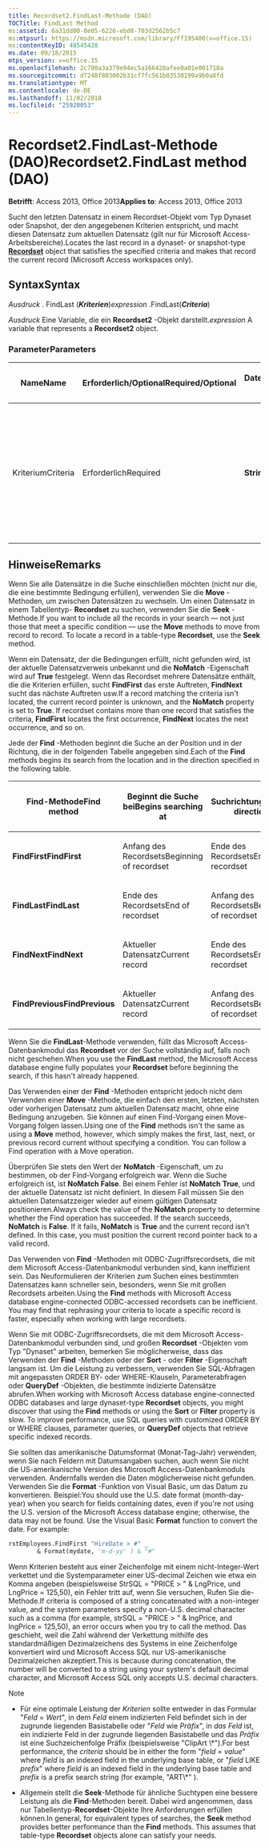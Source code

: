 ```yaml
---
title: Recordset2.FindLast-Methode (DAO)
TOCTitle: FindLast Method
ms:assetid: 6a31dd00-8e05-6226-ebd8-703d2562b5c7
ms:mtpsurl: https://msdn.microsoft.com/library/Ff195400(v=office.15)
ms:contentKeyID: 48545428
ms.date: 09/18/2015
mtps_version: v=office.15
ms.openlocfilehash: 2c780a3a379e94ec5a166428afee0a01e001718a
ms.sourcegitcommit: d7248f803002b31cf7fc561b03530199a9b0a8fd
ms.translationtype: MT
ms.contentlocale: de-DE
ms.lasthandoff: 11/02/2018
ms.locfileid: "25920053"
---
```

# <a name="recordset2findlast-method-dao"></a><span data-ttu-id="0279d-102">Recordset2.FindLast-Methode (DAO)</span><span class="sxs-lookup"><span data-stu-id="0279d-102">Recordset2.FindLast method (DAO)</span></span>


<span data-ttu-id="0279d-103">**Betrifft**: Access 2013, Office 2013</span><span class="sxs-lookup"><span data-stu-id="0279d-103">**Applies to**: Access 2013, Office 2013</span></span>

<span data-ttu-id="0279d-104">Sucht den letzten Datensatz in einem Recordset-Objekt vom Typ Dynaset oder Snapshot, der den angegebenen Kriterien entspricht, und macht diesen Datensatz zum aktuellen Datensatz (gilt nur für Microsoft Access-Arbeitsbereiche).</span><span class="sxs-lookup"><span data-stu-id="0279d-104">Locates the last record in a dynaset- or snapshot-type **[Recordset](recordset-object-dao.md)** object that satisfies the specified criteria and makes that record the current record (Microsoft Access workspaces only).</span></span>

## <a name="syntax"></a><span data-ttu-id="0279d-105">Syntax</span><span class="sxs-lookup"><span data-stu-id="0279d-105">Syntax</span></span>

<span data-ttu-id="0279d-106">*Ausdruck* . FindLast (***Kriterien***)</span><span class="sxs-lookup"><span data-stu-id="0279d-106">*expression* .FindLast(***Criteria***)</span></span>

<span data-ttu-id="0279d-107">*Ausdruck* Eine Variable, die ein **Recordset2** -Objekt darstellt.</span><span class="sxs-lookup"><span data-stu-id="0279d-107">*expression* A variable that represents a **Recordset2** object.</span></span>

### <a name="parameters"></a><span data-ttu-id="0279d-108">Parameter</span><span class="sxs-lookup"><span data-stu-id="0279d-108">Parameters</span></span>

<table>
<colgroup>
<col style="width: 25%" />
<col style="width: 25%" />
<col style="width: 25%" />
<col style="width: 25%" />
</colgroup>
<thead>
<tr class="header">
<th><p><span data-ttu-id="0279d-109">Name</span><span class="sxs-lookup"><span data-stu-id="0279d-109">Name</span></span></p></th>
<th><p><span data-ttu-id="0279d-110">Erforderlich/Optional</span><span class="sxs-lookup"><span data-stu-id="0279d-110">Required/Optional</span></span></p></th>
<th><p><span data-ttu-id="0279d-111">Datentyp</span><span class="sxs-lookup"><span data-stu-id="0279d-111">Data Type</span></span></p></th>
<th><p><span data-ttu-id="0279d-112">Beschreibung</span><span class="sxs-lookup"><span data-stu-id="0279d-112">Description</span></span></p></th>
</tr>
</thead>
<tbody>
<tr class="odd">
<td><p><span data-ttu-id="0279d-113">Kriterium</span><span class="sxs-lookup"><span data-stu-id="0279d-113">Criteria</span></span></p></td>
<td><p><span data-ttu-id="0279d-114">Erforderlich</span><span class="sxs-lookup"><span data-stu-id="0279d-114">Required</span></span></p></td>
<td><p><span data-ttu-id="0279d-115"><strong>String</strong></span><span class="sxs-lookup"><span data-stu-id="0279d-115"><strong>String</strong></span></span></p></td>
<td><p><span data-ttu-id="0279d-p101">Eine Zeichenfolge, die zum Suchen des Datensatzes verwendet wird. Sie ähnelt der WHERE-Klausel in einer SQL-Anweisung, allerdings ohne das Wort WHERE.</span><span class="sxs-lookup"><span data-stu-id="0279d-p101">A String used to locate the record. It is like the WHERE clause in an SQL statement, but without the word WHERE.</span></span></p></td>
</tr>
</tbody>
</table>


## <a name="remarks"></a><span data-ttu-id="0279d-118">Hinweise</span><span class="sxs-lookup"><span data-stu-id="0279d-118">Remarks</span></span>

<span data-ttu-id="0279d-p102">Wenn Sie alle Datensätze in die Suche einschließen möchten (nicht nur die, die eine bestimmte Bedingung erfüllen), verwenden Sie die **Move** -Methoden, um zwischen Datensätzen zu wechseln. Um einen Datensatz in einem Tabellentyp- **Recordset** zu suchen, verwenden Sie die **Seek** -Methode.</span><span class="sxs-lookup"><span data-stu-id="0279d-p102">If you want to include all the records in your search — not just those that meet a specific condition — use the **Move** methods to move from record to record. To locate a record in a table-type **Recordset**, use the **Seek** method.</span></span>

<span data-ttu-id="0279d-p103">Wenn ein Datensatz, der die Bedingungen erfüllt, nicht gefunden wird, ist der aktuelle Datensatzverweis unbekannt und die **NoMatch** -Eigenschaft wird auf **True** festgelegt. Wenn das Recordset mehrere Datensätze enthält, die die Kriterien erfüllen, sucht **FindFirst** das erste Auftreten, **FindNext** sucht das nächste Auftreten usw.</span><span class="sxs-lookup"><span data-stu-id="0279d-p103">If a record matching the criteria isn't located, the current record pointer is unknown, and the **NoMatch** property is set to **True**. If recordset contains more than one record that satisfies the criteria, **FindFirst** locates the first occurrence, **FindNext** locates the next occurrence, and so on.</span></span>

<span data-ttu-id="0279d-123">Jede der **Find** -Methoden beginnt die Suche an der Position und in der Richtung, die in der folgenden Tabelle angegeben sind.</span><span class="sxs-lookup"><span data-stu-id="0279d-123">Each of the **Find** methods begins its search from the location and in the direction specified in the following table.</span></span>

<table>
<colgroup>
<col style="width: 33%" />
<col style="width: 33%" />
<col style="width: 33%" />
</colgroup>
<thead>
<tr class="header">
<th><p><span data-ttu-id="0279d-124">Find-Methode</span><span class="sxs-lookup"><span data-stu-id="0279d-124">Find method</span></span></p></th>
<th><p><span data-ttu-id="0279d-125">Beginnt die Suche bei</span><span class="sxs-lookup"><span data-stu-id="0279d-125">Begins searching at</span></span></p></th>
<th><p><span data-ttu-id="0279d-126">Suchrichtung</span><span class="sxs-lookup"><span data-stu-id="0279d-126">Search direction</span></span></p></th>
</tr>
</thead>
<tbody>
<tr class="odd">
<td><p><span data-ttu-id="0279d-127"><strong>FindFirst</strong></span><span class="sxs-lookup"><span data-stu-id="0279d-127"><strong>FindFirst</strong></span></span></p></td>
<td><p><span data-ttu-id="0279d-128">Anfang des Recordsets</span><span class="sxs-lookup"><span data-stu-id="0279d-128">Beginning of recordset</span></span></p></td>
<td><p><span data-ttu-id="0279d-129">Ende des Recordsets</span><span class="sxs-lookup"><span data-stu-id="0279d-129">End of recordset</span></span></p></td>
</tr>
<tr class="even">
<td><p><span data-ttu-id="0279d-130"><strong>FindLast</strong></span><span class="sxs-lookup"><span data-stu-id="0279d-130"><strong>FindLast</strong></span></span></p></td>
<td><p><span data-ttu-id="0279d-131">Ende des Recordsets</span><span class="sxs-lookup"><span data-stu-id="0279d-131">End of recordset</span></span></p></td>
<td><p><span data-ttu-id="0279d-132">Anfang des Recordsets</span><span class="sxs-lookup"><span data-stu-id="0279d-132">Beginning of recordset</span></span></p></td>
</tr>
<tr class="odd">
<td><p><span data-ttu-id="0279d-133"><strong>FindNext</strong></span><span class="sxs-lookup"><span data-stu-id="0279d-133"><strong>FindNext</strong></span></span></p></td>
<td><p><span data-ttu-id="0279d-134">Aktueller Datensatz</span><span class="sxs-lookup"><span data-stu-id="0279d-134">Current record</span></span></p></td>
<td><p><span data-ttu-id="0279d-135">Ende des Recordsets</span><span class="sxs-lookup"><span data-stu-id="0279d-135">End of recordset</span></span></p></td>
</tr>
<tr class="even">
<td><p><span data-ttu-id="0279d-136"><strong>FindPrevious</strong></span><span class="sxs-lookup"><span data-stu-id="0279d-136"><strong>FindPrevious</strong></span></span></p></td>
<td><p><span data-ttu-id="0279d-137">Aktueller Datensatz</span><span class="sxs-lookup"><span data-stu-id="0279d-137">Current record</span></span></p></td>
<td><p><span data-ttu-id="0279d-138">Anfang des Recordsets</span><span class="sxs-lookup"><span data-stu-id="0279d-138">Beginning of recordset</span></span></p></td>
</tr>
</tbody>
</table>


<span data-ttu-id="0279d-139">Wenn Sie die **FindLast**-Methode verwenden, füllt das Microsoft Access-Datenbankmodul das **Recordset** vor der Suche vollständig auf, falls noch nicht geschehen.</span><span class="sxs-lookup"><span data-stu-id="0279d-139">When you use the **FindLast** method, the Microsoft Access database engine fully populates your **Recordset** before beginning the search, if this hasn't already happened.</span></span>

<span data-ttu-id="0279d-p104">Das Verwenden einer der **Find** -Methoden entspricht jedoch nicht dem Verwenden einer **Move** -Methode, die einfach den ersten, letzten, nächsten oder vorherigen Datensatz zum aktuellen Datensatz macht, ohne eine Bedingung anzugeben. Sie können auf einen Find-Vorgang einen Move-Vorgang folgen lassen.</span><span class="sxs-lookup"><span data-stu-id="0279d-p104">Using one of the **Find** methods isn't the same as using a **Move** method, however, which simply makes the first, last, next, or previous record current without specifying a condition. You can follow a Find operation with a Move operation.</span></span>

<span data-ttu-id="0279d-p105">Überprüfen Sie stets den Wert der **NoMatch** -Eigenschaft, um zu bestimmen, ob der Find-Vorgang erfolgreich war. Wenn die Suche erfolgreich ist, ist **NoMatch** **False**. Bei einem Fehler ist **NoMatch** **True**, und der aktuelle Datensatz ist nicht definiert. In diesem Fall müssen Sie den aktuellen Datensatzzeiger wieder auf einem gültigen Datensatz positionieren.</span><span class="sxs-lookup"><span data-stu-id="0279d-p105">Always check the value of the **NoMatch** property to determine whether the Find operation has succeeded. If the search succeeds, **NoMatch** is **False**. If it fails, **NoMatch** is **True** and the current record isn't defined. In this case, you must position the current record pointer back to a valid record.</span></span>

<span data-ttu-id="0279d-p106">Das Verwenden von **Find** -Methoden mit ODBC-Zugriffsrecordsets, die mit dem Microsoft Access-Datenbankmodul verbunden sind, kann ineffizient sein. Das Neuformulieren der Kriterien zum Suchen eines bestimmten Datensatzes kann schneller sein, besonders, wenn Sie mit großen Recordsets arbeiten.</span><span class="sxs-lookup"><span data-stu-id="0279d-p106">Using the **Find** methods with Microsoft Access database engine-connected ODBC-accessed recordsets can be inefficient. You may find that rephrasing your criteria to locate a specific record is faster, especially when working with large recordsets.</span></span>

<span data-ttu-id="0279d-p107">Wenn Sie mit ODBC-Zugriffsrecordsets, die mit dem Microsoft Access-Datenbankmodul verbunden sind, und großen **Recordset** -Objekten vom Typ "Dynaset" arbeiten, bemerken Sie möglicherweise, dass das Verwenden der **Find** -Methoden oder der **Sort** - oder **Filter** -Eigenschaft langsam ist. Um die Leistung zu verbessern, verwenden Sie SQL-Abfragen mit angepassten ORDER BY- oder WHERE-Klauseln, Parameterabfragen oder **QueryDef** -Objekten, die bestimmte indizierte Datensätze abrufen.</span><span class="sxs-lookup"><span data-stu-id="0279d-p107">When working with Microsoft Access database engine-connected ODBC databases and large dynaset-type **Recordset** objects, you might discover that using the **Find** methods or using the **Sort** or **Filter** property is slow. To improve performance, use SQL queries with customized ORDER BY or WHERE clauses, parameter queries, or **QueryDef** objects that retrieve specific indexed records.</span></span>

<span data-ttu-id="0279d-p108">Sie sollten das amerikanische Datumsformat (Monat-Tag-Jahr) verwenden, wenn Sie nach Feldern mit Datumsangaben suchen, auch wenn Sie nicht die US-amerikanische Version des Microsoft Access-Datenbankmoduls verwenden. Andernfalls werden die Daten möglicherweise nicht gefunden. Verwenden Sie die **Format** -Funktion von Visual Basic, um das Datum zu konvertieren. Beispiel:</span><span class="sxs-lookup"><span data-stu-id="0279d-p108">You should use the U.S. date format (month-day-year) when you search for fields containing dates, even if you're not using the U.S. version of the Microsoft Access database engine; otherwise, the data may not be found. Use the Visual Basic **Format** function to convert the date. For example:</span></span>

```vb
rstEmployees.FindFirst "HireDate > #" _ 
        & Format(mydate, 'm-d-yy' ) & "#" 
```

<span data-ttu-id="0279d-153">Wenn Kriterien besteht aus einer Zeichenfolge mit einem nicht-Integer-Wert verkettet und die Systemparameter einer US-decimal Zeichen wie etwa ein Komma angeben (beispielsweise StrSQL = "PRICE \> " & LngPrice, und LngPrice = 125,50), ein Fehler tritt auf, wenn Sie versuchen, Rufen Sie die-Methode.</span><span class="sxs-lookup"><span data-stu-id="0279d-153">If criteria is composed of a string concatenated with a non-integer value, and the system parameters specify a non-U.S. decimal character such as a comma (for example, strSQL = "PRICE \> " & lngPrice, and lngPrice = 125,50), an error occurs when you try to call the method.</span></span> <span data-ttu-id="0279d-154">Das geschieht, weil die Zahl während der Verkettung mithilfe des standardmäßigen Dezimalzeichens des Systems in eine Zeichenfolge konvertiert wird und Microsoft Access SQL nur US-amerikanische Dezimalzeichen akzeptiert.</span><span class="sxs-lookup"><span data-stu-id="0279d-154">This is because during concatenation, the number will be converted to a string using your system's default decimal character, and Microsoft Access SQL only accepts U.S. decimal characters.</span></span>


> [!NOTE]
> <UL>
> <LI>
> <P><span data-ttu-id="0279d-155">Für eine optimale Leistung der <EM>Kriterien</EM> sollte entweder in das Formular "<EM>Feld</EM> = <EM>Wert</EM>", in dem <EM>Feld</EM> einem indizierten Feld befindet sich in der zugrunde liegenden Basistabelle oder "<EM>Feld</EM> wie <EM>Präfix</EM>", in <EM>das Feld</EM> ist, ein indizierte Feld in der zugrunde liegenden Basistabelle und das <EM>Präfix</EM> ist eine Suchzeichenfolge Präfix (beispielsweise "ClipArt \*").</span><span class="sxs-lookup"><span data-stu-id="0279d-155">For best performance, the <EM>criteria</EM> should be in either the form "<EM>field</EM> = <EM>value</EM>" where <EM>field</EM> is an indexed field in the underlying base table, or "<EM>field</EM> LIKE <EM>prefix</EM>" where <EM>field</EM> is an indexed field in the underlying base table and <EM>prefix</EM> is a prefix search string (for example, "ART\*" ).</span></span></P>
> <LI>
> <P><span data-ttu-id="0279d-p110">Allgemein stellt die <STRONG>Seek</STRONG>-Methode für ähnliche Suchtypen eine bessere Leistung als die <STRONG>Find</STRONG>-Methoden bereit. Dabei wird angenommen, dass nur Tabellentyp-<STRONG>Recordset</STRONG>-Objekte Ihre Anforderungen erfüllen können.</span><span class="sxs-lookup"><span data-stu-id="0279d-p110">In general, for equivalent types of searches, the <STRONG>Seek</STRONG> method provides better performance than the <STRONG>Find</STRONG> methods. This assumes that table-type <STRONG>Recordset</STRONG> objects alone can satisfy your needs.</span></span></P></LI></UL>


